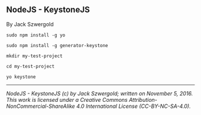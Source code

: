 ## NodeJS - KeystoneJS

By Jack Szwergold

	sudo npm install -g yo
	
	sudo npm install -g generator-keystone
	
	mkdir my-test-project
	
	cd my-test-project
	
	yo keystone

***

*NodeJS - KeystoneJS (c) by Jack Szwergold; written on November 5, 2016. This work is licensed under a Creative Commons Attribution-NonCommercial-ShareAlike 4.0 International License (CC-BY-NC-SA-4.0).*